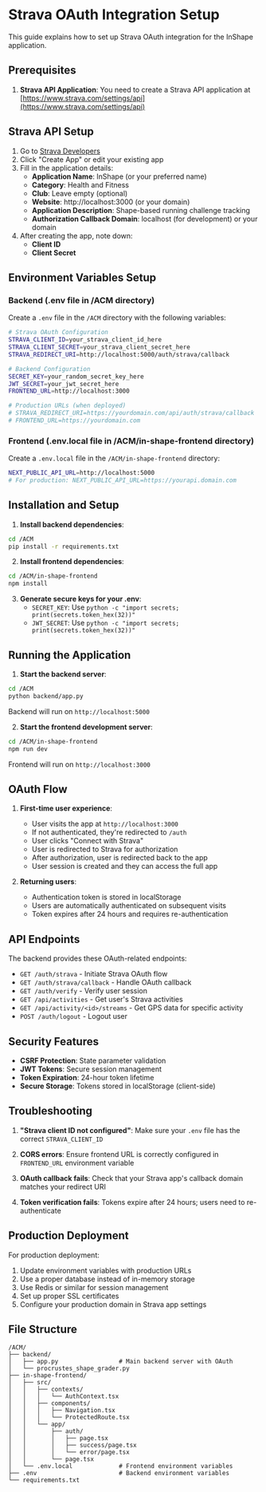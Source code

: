 # Strava OAuth Integration Setup

This guide explains how to set up Strava OAuth integration for the InShape application.

## Prerequisites

1. **Strava API Application**: You need to create a Strava API application at [https://www.strava.com/settings/api](https://www.strava.com/settings/api)

## Strava API Setup

1. Go to [Strava Developers](https://www.strava.com/settings/api)
2. Click "Create App" or edit your existing app
3. Fill in the application details:
   - **Application Name**: InShape (or your preferred name)
   - **Category**: Health and Fitness
   - **Club**: Leave empty (optional)
   - **Website**: http://localhost:3000 (or your domain)
   - **Application Description**: Shape-based running challenge tracking
   - **Authorization Callback Domain**: localhost (for development) or your domain
4. After creating the app, note down:
   - **Client ID**
   - **Client Secret**

## Environment Variables Setup

### Backend (.env file in /ACM directory)

Create a `.env` file in the `/ACM` directory with the following variables:

```bash
# Strava OAuth Configuration
STRAVA_CLIENT_ID=your_strava_client_id_here
STRAVA_CLIENT_SECRET=your_strava_client_secret_here
STRAVA_REDIRECT_URI=http://localhost:5000/auth/strava/callback

# Backend Configuration
SECRET_KEY=your_random_secret_key_here
JWT_SECRET=your_jwt_secret_here
FRONTEND_URL=http://localhost:3000

# Production URLs (when deployed)
# STRAVA_REDIRECT_URI=https://yourdomain.com/api/auth/strava/callback
# FRONTEND_URL=https://yourdomain.com
```

### Frontend (.env.local file in /ACM/in-shape-frontend directory)

Create a `.env.local` file in the `/ACM/in-shape-frontend` directory:

```bash
NEXT_PUBLIC_API_URL=http://localhost:5000
# For production: NEXT_PUBLIC_API_URL=https://yourapi.domain.com
```

## Installation and Setup

1. **Install backend dependencies**:
```bash
cd /ACM
pip install -r requirements.txt
```

2. **Install frontend dependencies**:
```bash
cd /ACM/in-shape-frontend
npm install
```

3. **Generate secure keys for your .env**:
   - `SECRET_KEY`: Use `python -c "import secrets; print(secrets.token_hex(32))"`
   - `JWT_SECRET`: Use `python -c "import secrets; print(secrets.token_hex(32))"`

## Running the Application

1. **Start the backend server**:
```bash
cd /ACM
python backend/app.py
```
Backend will run on `http://localhost:5000`

2. **Start the frontend development server**:
```bash
cd /ACM/in-shape-frontend
npm run dev
```
Frontend will run on `http://localhost:3000`

## OAuth Flow

1. **First-time user experience**:
   - User visits the app at `http://localhost:3000`
   - If not authenticated, they're redirected to `/auth`
   - User clicks "Connect with Strava"
   - User is redirected to Strava for authorization
   - After authorization, user is redirected back to the app
   - User session is created and they can access the full app

2. **Returning users**:
   - Authentication token is stored in localStorage
   - Users are automatically authenticated on subsequent visits
   - Token expires after 24 hours and requires re-authentication

## API Endpoints

The backend provides these OAuth-related endpoints:

- `GET /auth/strava` - Initiate Strava OAuth flow
- `GET /auth/strava/callback` - Handle OAuth callback
- `GET /auth/verify` - Verify user session
- `GET /api/activities` - Get user's Strava activities
- `GET /api/activity/<id>/streams` - Get GPS data for specific activity
- `POST /auth/logout` - Logout user

## Security Features

- **CSRF Protection**: State parameter validation
- **JWT Tokens**: Secure session management
- **Token Expiration**: 24-hour token lifetime
- **Secure Storage**: Tokens stored in localStorage (client-side)

## Troubleshooting

1. **"Strava client ID not configured"**: Make sure your `.env` file has the correct `STRAVA_CLIENT_ID`

2. **CORS errors**: Ensure frontend URL is correctly configured in `FRONTEND_URL` environment variable

3. **OAuth callback fails**: Check that your Strava app's callback domain matches your redirect URI

4. **Token verification fails**: Tokens expire after 24 hours; users need to re-authenticate

## Production Deployment

For production deployment:

1. Update environment variables with production URLs
2. Use a proper database instead of in-memory storage
3. Use Redis or similar for session management
4. Set up proper SSL certificates
5. Configure your production domain in Strava app settings

## File Structure

```
/ACM/
├── backend/
│   ├── app.py                 # Main backend server with OAuth
│   └── procrustes_shape_grader.py
├── in-shape-frontend/
│   ├── src/
│   │   ├── contexts/
│   │   │   └── AuthContext.tsx
│   │   ├── components/
│   │   │   ├── Navigation.tsx
│   │   │   └── ProtectedRoute.tsx
│   │   └── app/
│   │       ├── auth/
│   │       │   ├── page.tsx
│   │       │   ├── success/page.tsx
│   │       │   └── error/page.tsx
│   │       └── page.tsx
│   └── .env.local             # Frontend environment variables
├── .env                       # Backend environment variables
└── requirements.txt
```
